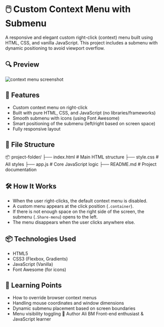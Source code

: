 # 🖱️ Custom Context Menu with Submenu

A responsive and elegant custom right-click (context) menu built using HTML, CSS, and vanilla JavaScript. This project includes a submenu with dynamic positioning to avoid viewport overflow.

## 🔍 Preview

![context menu screenshot](preview.png) <!-- Optional: Add your own image preview here -->

## 🚀 Features

- Custom context menu on right-click
- Built with pure HTML, CSS, and JavaScript (no libraries/frameworks)
- Smooth submenu with icons (using Font Awesome)
- Smart positioning of the submenu (left/right based on screen space)
- Fully responsive layout

## 📁 File Structure
📦 project-folder/
├── index.html # Main HTML structure
├── style.css # All styles
├── app.js # Core JavaScript logic
├── README.md # Project documentation

## 🛠️ How It Works

- When the user right-clicks, the default context menu is disabled.
- A custom menu appears at the click position (`.container`).
- If there is not enough space on the right side of the screen, the submenu (`.Share-menu`) opens to the left.
- The menu disappears when the user clicks anywhere else.

## 📦 Technologies Used

- HTML5
- CSS3 (Flexbox, Gradients)
- JavaScript (Vanilla)
- Font Awesome (for icons)

## 🧠 Learning Points

- How to override browser context menus
- Handling mouse coordinates and window dimensions
- Dynamic submenu placement based on screen boundaries
- Menu visibility toggling
🙌 Author
Ali BM
Front-end enthusiast & JavaScript learner
